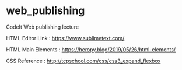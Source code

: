 # web_publishing
CodeIt Web publishing lecture

HTML Editor Link : https://www.sublimetext.com/

HTML Main Elements : https://heropy.blog/2019/05/26/html-elements/

CSS Reference : http://tcpschool.com/css/css3_expand_flexbox
